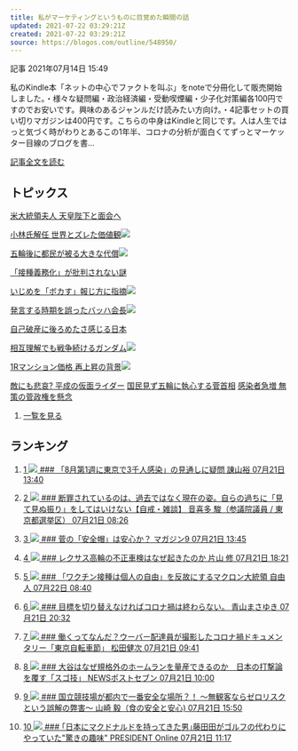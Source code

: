 ```yaml
---
title: 私がマーケティングというものに目覚めた瞬間の話
updated: 2021-07-22 03:29:21Z
created: 2021-07-22 03:29:21Z
source: https://blogos.com/outline/548950/
---
```


 記事
2021年07月14日 15:49

私のKindle本「ネットの中心でファクトを叫ぶ」をnoteで分冊化して販売開始しました。・様々な疑問編・政治経済編・受動喫煙編・少子化対策編各100円ですのでお安いです。興味のあるジャンルだけ読みたい方向け。・4記事セットの買い切りマガジンは400円です。こちらの中身はKindleと同じです。人は人生ではっと気づく時がわりとあるこの1年半、コロナの分析が面白くてずっとマーケッター目線のブログを書…

[記事全文を読む](https://blogos.com/article/548950/)

## トピックス

[米大統領夫人 天皇陛下と面会へ](https://blogos.com/outline/550380/)

[小林氏解任 世界とズレた価値観](https://blogos.com/outline/550412/)![](https://static.blogos.com/pc/image/refine/new.png)

[五輪後に都民が被る大きな代償](https://blogos.com/outline/550385/)![](https://static.blogos.com/pc/image/refine/new.png)

[「接種義務化」が批判されない謎](https://blogos.com/outline/550383/)

[いじめを「ボカす」報じ方に指摘](https://blogos.com/outline/550410/)![](https://static.blogos.com/pc/image/refine/new.png)

[発言する時期を誤ったバッハ会長](https://blogos.com/outline/550370/)![](https://static.blogos.com/pc/image/refine/new.png)

[自己破産に後ろめたさ感じる日本](https://blogos.com/outline/550389/)

[相互理解でも戦争続けるガンダム](https://blogos.com/outline/550360/)![](https://static.blogos.com/pc/image/refine/new.png)

[1Rマンション価格 再上昇の背景](https://blogos.com/outline/550408/)![](https://static.blogos.com/pc/image/refine/new.png)

[敵にも悲哀? 平成の仮面ライダー](https://blogos.com/outline/550377/)
[国民見ず五輪に執心する菅首相](https://blogos.com/outline/550382/)
[感染者急増 無策の菅政権を懸念](https://blogos.com/outline/550379/)
1.   [一覧を見る](https://blogos.com/article/pickup_archive/0/)

## ランキング

1.   [   1  ![](https://static.blogos.com/media/member/30843/icon.png?1626922806)    ### 「8月第1週に東京で3千人感染」の見通しに疑問       諌山裕    07月21日 13:40](https://blogos.com/article/550213/)

2.   [   2  ![](https://static.blogos.com/media/member/52579/icon.png?1626922806)    ### 断罪されているのは、過去ではなく現在の姿。自らの過ちに「見て見ぬ振り」をしてはいけない【自戒・雑談】       音喜多 駿（参議院議員 / 東京都選挙区）    07月21日 08:26](https://blogos.com/article/550159/)

3.   [   3  ![](https://static.blogos.com/media/member/181/icon.png?1626922806)    ### 菅の「安全帽」は安心か？       マガジン9    07月21日 13:45](https://blogos.com/article/550229/)

4.   [   4  ![](https://static.blogos.com/media/member/57019/icon.png?1626922806)    ### レクサス高輪の不正車検はなぜ起きたのか       片山 修    07月21日 18:21](https://blogos.com/article/550297/)

5.   [   5  ![](https://static.blogos.com/media/member/251/icon.png?1626922806)    ### 「ワクチン接種は個人の自由」を反故にするマクロン大統領       自由人    07月22日 08:40](https://blogos.com/article/550383/)

6.   [   6  ![](https://static.blogos.com/media/member/162164/icon.png?1626922806)    ### 目標を切り替えなければコロナ禍は終わらない。       青山まさゆき    07月21日 20:32](https://blogos.com/article/550320/)

7.   [   7  ![](https://static.blogos.com/media/member/136078/icon.png?1626922806)    ### 働くってなんだ？ウーバー配達員が撮影したコロナ禍ドキュメンタリー「東京自転車節」       松田健次    07月21日 09:41](https://blogos.com/article/549444/)

8.   [   8  ![](https://static.blogos.com/media/member/141337/icon.png?1626922806)    ### 大谷はなぜ規格外のホームランを量産できるのか　日本の打撃論を覆す「スゴ技」       NEWSポストセブン    07月21日 10:00](https://blogos.com/article/550145/)

9.   [   9  ![](https://static.blogos.com/media/member/136023/icon.png?1626922806)    ### 国立競技場が都内で一番安全な場所？！ ～無観客ならゼロリスクという誤解の弊害～       山崎 毅（食の安全と安心)    07月21日 15:50](https://blogos.com/article/550259/)

10.   [   10  ![](https://static.blogos.com/media/member/85652/icon.png?1626922806)    ### ｢日本にマクドナルドを持ってきた男｣藤田田がゴルフの代わりにやっていた"驚きの趣味"       PRESIDENT Online    07月21日 11:17](https://blogos.com/article/550169/)